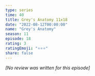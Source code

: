 ```yaml
---
type: series
time: 40
title: Grey's Anatomy 11x18
date: "2022-08-12T00:00:00"
name: "Grey's Anatomy"
season: 11
episode: 18
rating: 3
ratingEmoji: "⭐️⭐️⭐️"
share: false
---
```


*[No review was written for this episode]*